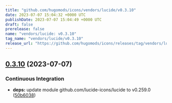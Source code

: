 ```yaml
---
title: "github.com/hugomods/icons/vendors/lucide/v0.3.10"
date: 2023-07-07 15:04:32 +0000 UTC
publishDate: 2023-07-07 15:04:49 +0000 UTC
draft: false
prerelease: false
name: "vendors/lucide: v0.3.10"
tag_name: "vendors/lucide/v0.3.10"
release_url: "https://github.com/hugomods/icons/releases/tag/vendors/lucide/v0.3.10"
---
```


## [0.3.10](https://github.com/hugomods/icons/compare/vendors/lucide/v0.3.9...vendors/lucide/v0.3.10) (2023-07-07)


### Continuous Integration

* **deps:** update module github.com/lucide-icons/lucide to v0.259.0 ([50b6038](https://github.com/hugomods/icons/commit/50b6038cda5b58304a89428386e6c1746db86b93))
